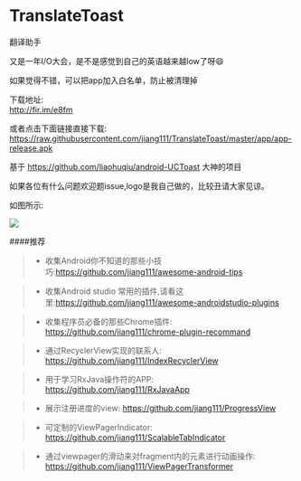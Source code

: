 # TranslateToast
翻译助手  <br />

又是一年I/O大会，是不是感觉到自己的英语越来越low了呀😄  <br />

如果觉得不错，可以把app加入白名单，防止被清理掉 <br />

下载地址: <br />
http://fir.im/e8fm  <br />

或者点击下面链接直接下载: <br />
https://raw.githubusercontent.com/jiang111/TranslateToast/master/app/app-release.apk  <br />

基于  https://github.com/liaohuqiu/android-UCToast  大神的项目  <br />

如果各位有什么问题欢迎题issue,logo是我自己做的，比较丑请大家见谅。

如图所示:  <br />

![](https://raw.githubusercontent.com/jiang111/TranslateToast/master/7.gif)





####推荐

>* 收集Android你不知道的那些小技巧:https://github.com/jiang111/awesome-android-tips

>* 收集Android studio 常用的插件,请看这里:https://github.com/jiang111/awesome-androidstudio-plugins

>* 收集程序员必备的那些Chrome插件: https://github.com/jiang111/chrome-plugin-recommand

>* 通过RecyclerView实现的联系人: https://github.com/jiang111/IndexRecyclerView

>* 用于学习RxJava操作符的APP: https://github.com/jiang111/RxJavaApp

>* 展示注册进度的view: https://github.com/jiang111/ProgressView

>* 可定制的ViewPagerIndicator: https://github.com/jiang111/ScalableTabIndicator

>* 通过viewpager的滑动来对fragment内的元素进行动画操作: https://github.com/jiang111/ViewPagerTransformer
